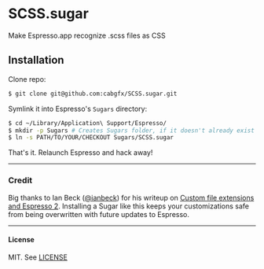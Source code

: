 SCSS.sugar
=============

Make Espresso.app recognize .scss files as CSS

## Installation

Clone repo:
```bash
$ git clone git@github.com:cabgfx/SCSS.sugar.git
```

Symlink it into Espresso's `Sugars` directory:
```bash
$ cd ~/Library/Application\ Support/Espresso/
$ mkdir -p Sugars # Creates Sugars folder, if it doesn't already exist (eg. a fresh install of Espresso)
$ ln -s PATH/TO/YOUR/CHECKOUT Sugars/SCSS.sugar
```

That's it. Relaunch Espresso and hack away!

---

### Credit
Big thanks to Ian Beck ([@ianbeck](https://twitter.com/ianbeck)) for his writeup on [Custom file extensions and Espresso 2](http://beckism.com/2013/12/custom-extensions-and-espresso/). Installing a Sugar like this keeps your customizations safe from being overwritten with future updates to Espresso.

---

#### License
MIT. See [LICENSE](https://github.com/cabgfx/SCSS.sugar/blob/master/LICENSE)
